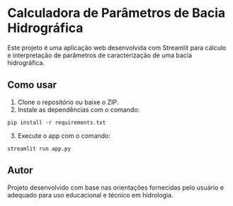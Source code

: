 # Calculadora de Parâmetros de Bacia Hidrográfica

Este projeto é uma aplicação web desenvolvida com Streamlit para cálculo e interpretação de parâmetros de caracterização de uma bacia hidrográfica.

## Como usar

1. Clone o repositório ou baixe o ZIP.
2. Instale as dependências com o comando:

```
pip install -r requirements.txt
```

3. Execute o app com o comando:

```
streamlit run app.py
```

## Autor

Projeto desenvolvido com base nas orientações fornecidas pelo usuário e adequado para uso educacional e técnico em hidrologia.